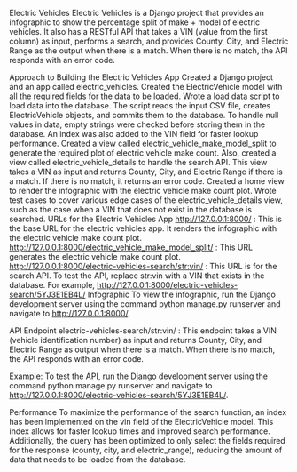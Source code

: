 Electric Vehicles
Electric Vehicles is a Django project that provides an infographic to show the percentage split of make + model of electric vehicles. It also has a RESTful API that takes a VIN (value from the first column) as input, performs a search, and provides County, City, and Electric Range as the output when there is a match. When there is no match, the API responds with an error code.

Approach to Building the Electric Vehicles App
Created a Django project and an app called electric_vehicles.
Created the ElectricVehicle model with all the required fields for the data to be loaded.
Wrote a load data script to load data into the database. The script reads the input CSV file, creates ElectricVehicle objects, and commits them to the database. To handle null values in data, empty strings were checked before storing them in the database. An index was also added to the VIN field for faster lookup performance.
Created a view called electric_vehicle_make_model_split to generate the required plot of electric vehicle make count. Also, created a view called electric_vehicle_details to handle the search API. This view takes a VIN as input and returns County, City, and Electric Range if there is a match. If there is no match, it returns an error code.
Created a home view to render the infographic with the electric vehicle make count plot.
Wrote test cases to cover various edge cases of the electric_vehicle_details view, such as the case when a VIN that does not exist in the database is searched.
URLs for the Electric Vehicles App
http://127.0.0.1:8000/ : This is the base URL for the electric vehicles app. It renders the infographic with the electric vehicle make count plot.
http://127.0.0.1:8000/electric_vehicle_make_model_split/ : This URL generates the electric vehicle make count plot.
http://127.0.0.1:8000/electric-vehicles-search/str:vin/ : This URL is for the search API. To test the API, replace str:vin with a VIN that exists in the database. For example, http://127.0.0.1:8000/electric-vehicles-search/5YJ3E1EB4L/
Infographic
To view the infographic, run the Django development server using the command python manage.py runserver and navigate to http://127.0.0.1:8000/.

API Endpoint
electric-vehicles-search/str:vin/ : This endpoint takes a VIN (vehicle identification number) as input and returns County, City, and Electric Range as output when there is a match. When there is no match, the API responds with an error code.

Example: To test the API, run the Django development server using the command python manage.py runserver and navigate to http://127.0.0.1:8000/electric-vehicles-search/5YJ3E1EB4L/.

Performance
To maximize the performance of the search function, an index has been implemented on the vin field of the ElectricVehicle model. This index allows for faster lookup times and improved search performance. Additionally, the query has been optimized to only select the fields required for the response (county, city, and electric_range), reducing the amount of data that needs to be loaded from the database.